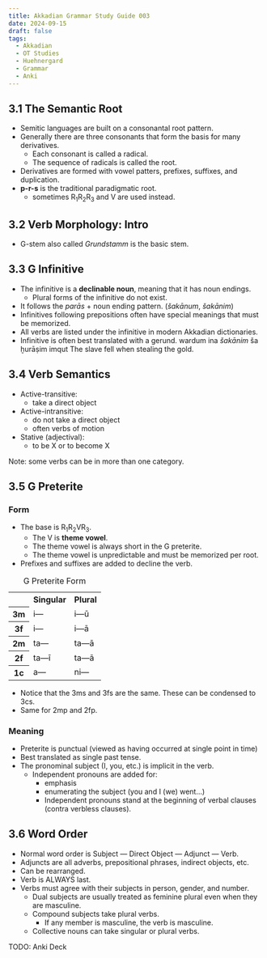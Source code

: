 ```yaml
---
title: Akkadian Grammar Study Guide 003
date: 2024-09-15
draft: false
tags:
  - Akkadian
  - OT Studies
  - Huehnergard
  - Grammar
  - Anki
---
```


<akkadian-toc></akkadian-toc>

<print-section>

## 3.1 The Semantic Root

- Semitic languages are built on a consonantal root pattern.
- Generally there are three consonants that form the basis for many derivatives.
    - Each consonant is called a radical.
    - The sequence of radicals is called the root.
- Derivatives are formed with vowel patters, prefixes, suffixes, and duplication.
- **p-r-s** is the traditional paradigmatic root.
    - sometimes R<sub>1</sub>R<sub>2</sub>R<sub>3</sub> and V are used instead.

## 3.2 Verb Morphology: Intro

- G-stem also called *Grundstamm* is the basic stem.

## 3.3 G Infinitive

- The infinitive is a **declinable noun**, meaning that it has noun endings.
    - Plural forms of the infinitive do not exist.
- It follows the *parās* + noun ending pattern. (*šakānum*, *šakānim*)
- Infinitives following prepositions often have special meanings that must be memorized.
- All verbs are listed under the infinitive in modern Akkadian dictionaries.
- Infinitive is often best translated with a gerund.
wardum ina *šakānim* ša ḫurāṣim imqut
The slave fell when stealing the gold.

## 3.4 Verb Semantics

- Active-transitive: 
    - take a direct object
- Active-intransitive:
    - do not take a direct object
    - often verbs of motion
- Stative (adjectival):
    - to be X or to become X

Note: some verbs can be in more than one category.

## 3.5 G Preterite

### Form

- The base is R<sub>1</sub>R<sub>2</sub>VR<sub>3</sub>.
    - The V is **theme vowel**.
    - The theme vowel is always short in the G preterite.
    - The theme vowel is unpredictable and must be memorized per root.
- Prefixes and suffixes are added to decline the verb.

<table>
    <caption>G Preterite Form</caption>
    <tr>
        <th></th>
        <th>Singular</th>
        <th>Plural</th>
    </tr>
    <tr>
        <th>3m</th>
        <td>i—</td>
        <td>i—ū</td>
    </tr>
    <tr>
        <th>3f</th>
        <td>i—</td>
        <td>i—ā</td>
    </tr>
    <tr>
        <th>2m</th>
        <td>ta—</td>
        <td>ta—ā</td>
    </tr>
    <tr>
        <th>2f</th>
        <td>ta—ī</td>
        <td>ta—ā</td>
    </tr>
    <tr>
        <th>1c</th>
        <td>a—</td>
        <td>ni—</td>
    </tr>
</table>

- Notice that the 3ms and 3fs are the same. These can be condensed to 3cs.
- Same for 2mp and 2fp.

### Meaning

- Preterite is punctual (viewed as having occurred at single point in time) 
- Best translated as single past tense.
- The pronominal subject (I, you, etc.) is implicit in the verb.
    - Independent pronouns are added for:
        - emphasis
        - enumerating the subject (you and I (we) went...)
        - Independent pronouns stand at the beginning of verbal clauses (contra verbless clauses).

## 3.6 Word Order

- Normal word order is Subject — Direct Object — Adjunct — Verb.
- Adjuncts are all adverbs, prepositional phrases, indirect objects, etc.
- Can be rearranged.
- Verb is ALWAYS last.
- Verbs must agree with their subjects in person, gender, and number.
    - Dual subjects are usually treated as feminine plural even when they are masculine.
    - Compound subjects take plural verbs.
        - If any member is masculine, the verb is masculine.
    - Collective nouns can take singular or plural verbs.

</print-section>

TODO: Anki Deck

